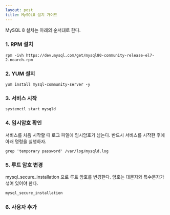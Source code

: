 ```yaml
---
layout: post
title: MySQL8 설치 가이드
---
```


MySQL 8 설치는 아래의 순서대로 한다.

### 1. RPM 설치

```shell
rpm -ivh https://dev.mysql.com/get/mysql80-community-release-el7-2.noarch.rpm
```

### 2. YUM 설치

```shell
yum install mysql-community-server -y
```

### 3. 서비스 시작

```shell
systemctl start mysqld
```

### 4. 임시암호 확인

서비스를 처음 시작할 때 로그 파일에 임시암호가 남는다. 반드시 서비스를 시작한 후에 아래 명령을 실행하자.

```shell
grep 'temporary password' /var/log/mysqld.log
```

### 5. 루트 암호 변경

mysql_secure_installation 으로 루트 암호를 변경한다. 암호는 대문자와 특수문자가 섞여 있어야 한다.

```sql
mysql_secure_installation
```

### 6. 사용자 추가

